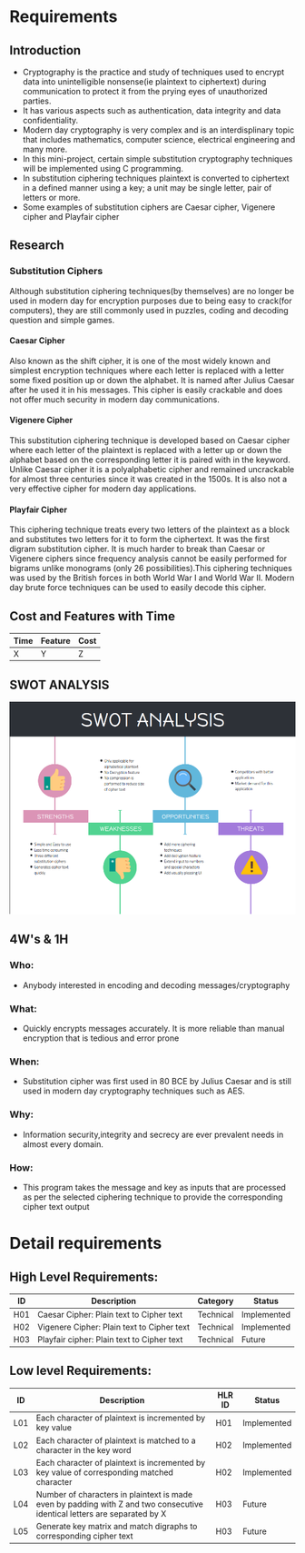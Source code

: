 # Requirements
## Introduction

* Cryptography is the practice and study of techniques used to encrypt data into unintelligible nonsense(ie plaintext to ciphertext) during communication to protect it from the prying eyes of unauthorized parties.
* It has various aspects such as authentication, data integrity and data confidentiality.
* Modern day cryptography is very complex and is an interdisplinary topic that includes mathematics, computer science, electrical engineering and many more.
* In this mini-project, certain simple substitution cryptography techniques will be implemented using C programming.
* In substitution ciphering techniques plaintext is converted to ciphertext in a defined manner using a key; a unit may be single letter, pair of letters or more.
* Some examples of substitution ciphers are Caesar cipher, Vigenere cipher and Playfair cipher

## Research
### Substitution Ciphers

Although substitution ciphering techniques(by themselves) are no longer be used in modern day for encryption purposes due to being easy to crack(for computers), they are still commonly used in puzzles, coding and decoding question and simple games.

#### Caesar Cipher
Also known as the shift cipher, it is one of the most widely known and simplest encryption techniques where each letter is replaced with a letter some fixed position up or down the alphabet. It is named after Julius Caesar after he used it in his messages. This cipher is easily crackable and does not offer much security in modern day communications.

#### Vigenere Cipher
This substitution ciphering technique is developed based on Caesar cipher where each letter of the plaintext is replaced with a letter up or down the alphabet based on the corresponding letter it is paired with in the keyword. Unlike Caesar cipher it is a polyalphabetic cipher and remained uncrackable for almost three centuries since it was created in the 1500s. It is also not a very effective cipher for modern day applications.

#### Playfair Cipher
This ciphering technique treats every two letters of the plaintext as a block and substitutes two letters for it to form the ciphertext. It was the first digram substitution cipher. It is much harder to break than Caesar or Vigenere ciphers since frequency analysis cannot be easily performed for bigrams unlike monograms (only 26 possibilities).This ciphering techniques was used by the British forces in both World War I and World War II. Modern day brute force techniques can be used to easily decode this cipher.

## Cost and Features with Time 
| Time | Feature | Cost |
| ----- | ----- | ----- |
|   X   |   Y   |   Z   |

## SWOT ANALYSIS
![SWOT Analysis](https://github.com/NalinBharathiEaswaramoorthy/StepIn_MiniProject_C/blob/master/6_ImagesAndVideos/SWOT.png)

## 4W's & 1H

### Who:
* Anybody interested in encoding and decoding messages/cryptography

### What:
* Quickly encrypts messages accurately. It is more reliable than manual encryption that is tedious and error prone

### When:
* Substitution cipher was first used in 80 BCE by Julius Caesar and is still used in modern day cryptography techniques such as AES. 

### Why:
* Information security,integrity and secrecy are ever prevalent needs in almost every domain.

### How:
* This program takes the message and key as inputs that are processed as per the selected ciphering technique to provide the corresponding cipher text output

# Detail requirements
## High Level Requirements: 
| ID | Description | Category | Status | 
| ----- | ----- | ------- | ---------|
| H01 | Caesar Cipher: Plain text to Cipher text | Technical | Implemented | 
| H02 | Vigenere Cipher: Plain text to Cipher text | Technical | Implemented |
| H03 | Playfair cipher: Plain text to Cipher text | Technical | Future | 


##  Low level Requirements:
| ID | Description | HLR ID | Status |
| ----- | ----- | ------- | ---------|
| L01 | Each character of plaintext is incremented by key value  | H01 | Implemented |
| L02 | Each character of plaintext is matched to a character in the key word  | H02 | Implemented |
| L03 | Each character of plaintext is incremented by key value of corresponding matched character | H02 | Implemented |
| L04 | Number of characters in plaintext is made even by padding with Z and two consecutive identical letters are separated by X  | H03 | Future |
| L05 | Generate key matrix and match digraphs to corresponding cipher text | H03 | Future |
